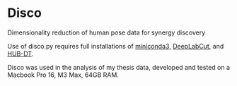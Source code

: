 # Disco
Dimensionality reduction of human pose data for synergy discovery

Use of disco.py requires full installations of [miniconda3](https://docs.anaconda.com/free/miniconda/miniconda-install/), [DeepLabCut](https://deeplabcut.github.io/DeepLabCut/docs/installation.html), and [HUB-DT](https://github.com/Loken85/HUB_DT). 

Disco was used in the analysis of my thesis data, developed and tested on a Macbook Pro 16, M3 Max, 64GB RAM. 
